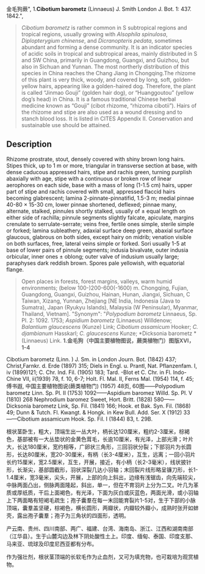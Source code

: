 金毛狗蕨",
1.**Cibotium barometz** (Linnaeus) J. Smith London J. Bot. 1: 437. 1842.",

> *Cibotium barometz* is rather common in S subtropical regions and tropical regions, usually growing with *Alsophila spinulosa*, *Diplopterygium chinense*, and *Dicranopteris pedata*, sometimes abundant and forming a dense community. It is an indicator species of acidic soils in tropical and subtropical areas, mainly distributed in S and SW China, primarily in Guangdong, Guangxi, and Guizhou, but also in Sichuan and Yunnan. The most northerly distribution of this species in China reaches the Chang Jiang in Chongqing.The rhizome of this plant is very thick, woody, and covered by long, soft, golden-yellow hairs, appearing like a golden-haired dog. Therefore, the plant is called “Jinmao Gouji” (golden hair dog), or “Huanggoutou” (yellow dog’s head) in China. It is a famous traditional Chinese herbal medicine known as “Gouji” (cibot rhizome, “rhizoma cibotii”). Hairs of the rhizome and stipe are also used as a wound dressing and to stanch blood loss. It is listed in CITES Appendix II. Conservation and sustainable use should be attained.

## Description
Rhizome prostrate, stout, densely covered with shiny brown long hairs. Stipes thick, up to 1 m or more, triangular in transverse section at base, with dense caducous appressed hairs, stipe and rachis green, turning purplish abaxially with age, stipe with a continuous or broken row of linear aerophores on each side, base with a mass of long (1-1.5 cm) hairs, upper part of stipe and rachis covered with small, appressed flaccid hairs becoming glabrescent; lamina 2-pinnate-pinnatifid, 1.5-3 m; medial pinnae 40-80 × 15-30 cm, lower pinnae shortened, deflexed; pinnae many, alternate, stalked, pinnules shortly stalked, usually of ± equal length on either side of rachilla; pinnule segments slightly falcate, apiculate, margins crenulate to serrulate-serrate; veins free, fertile ones simple, sterile simple or forked; lamina subleathery, adaxial surface deep green, abaxial surface glaucous, glabrous on both sides, except hairy on midrib; venation visible on both surfaces, free, lateral veins simple or forked. Sori usually 1-5 at base of lower pairs of pinnule segments; indusia bivalvate, outer indusia orbicular, inner ones ± oblong; outer valve of indusium usually large; paraphyses dark reddish brown. Spores pale yellowish, with equatorial flange.

> Open places in forests, forest margins, valleys, warm humid environments; (below 100-)200-600(-1600) m. Chongqing, Fujian, Guangdong, Guangxi, Guizhou, Hainan, Hunan, Jiangxi, Sichuan, C Taiwan, Xizang, Yunnan, Zhejiang [NE India, Indonesia (Java to Sumatra), Japan (Ryukyu Islands), Malaysia (W Peninsular), Myanmar, Thailand, Vietnam].
  "Synonym": "*Polypodium barometz* Linnaeus, Sp. Pl. 2: 1092. 1753; *Aspidium barometz* (Linnaeus) Willdenow; *Balantium glaucescens* (Kunze) Link; *Cibotium assamicum* Hooker; *C. djambianum* Hasskarl; *C. glaucescens* Kunze; *Dicksonia barometz *(Linnaeus) Link.
**1.金毛狗（中国主要植物图说，蕨类植物门）图版XVI，1-4**

Cibotium barometz (Linn. ) J. Sm. in London Journ. Bot. (1842) 437; Christ,Farnkr. d. Erde (1897) 315; Diels in Engl. u. Prantl, Nat. Pflanzenfam. I, iv (1899)121; C. Chr. Ind. Fil. (1905) 183; Tard. -Blot et C. Chr. in Fl. Indo-Chine VII, ii(1939) 78, f. 10, 6-7; Holt. Fl. Mal. II, Ferns Mal. (1954) 114, f. 45; 傅书遐, 中国主要植物图说(蕨类植物门) (1957) 48页, 60图——Polypodium barometz Linn. Sp. Pl. II (1753) 1092——Aspidium baromez Willd. Sp. Pl. V (1810) 268 Nephrodium baromez Sweet, Hort. Britt. (1828) 580——Dicksonia barometz Link, Sp. Fil. (1841) 166; Hook. et Bak. Syn. Fil. (1868) 49; Dunn & Tutch. Fl. Kwangt. & Hongk. in Kew Bull. Add. Ser. X (1912) 33——Cibotium assamicum Hook. Sp. Fil. I (1844) 83, t. 29B.

根状茎卧生，粗大，顶端生出一丛大叶，柄长达120厘米，粗约2-3厘米，棕褐色，基部被有一大丛垫状的金黄色茸毛，长逾10厘米，有光泽，上部光滑；叶片大，长达180厘米，宽约相等，广卵状三角形，三回羽状分裂；下部羽片为长圆形，长达80厘米，宽20-30厘米，有柄（长3-4厘米），互生，远离；一回小羽片长约15厘米，宽2.5厘米，互生，开展，接近，有小柄（长2-3毫米），线状披针形，长渐尖，基部圆截形，羽状深裂几达小羽轴；末回裂片线形略呈镰刀形，长1-1.4厘米，宽3毫米，尖头，开展，上部的向上斜出，边缘有浅锯齿，向先端较尖，中脉两面凸出，侧脉两面隆起，斜出，单一，但在不育羽片上分为二叉。叶几为革质或厚纸质，干后上面褐色，有光泽，下面为灰白或灰蓝色，两面光滑，或小羽轴上下两面略有短褐毛疏生；孢子囊羣在每一末回能育裂片1-5对，生于下部的小脉顶端，囊羣盖坚硬，棕褐色，横长圆形，两瓣状，内瓣较外瓣小，成熟时张开如蚌壳，露出孢子囊羣；孢子为三角状的四面形，透明。

产云南、贵州、四川南部、两广、福建、台湾、海南岛、浙江、江西和湖南南部（江华县）。生于山麓沟边及林下阴处酸性土上。印度、缅甸、泰国、印度支那、马来亚、琉球及印度尼西亚都有分布。

作为强壮剂，根状茎顶端的长软毛作为止血剂，又可为填充物，也可栽培为观赏植物。

